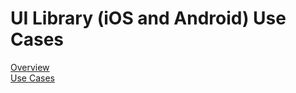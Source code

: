 # UI Library (iOS and Android) Use Cases

[Overview](https://docs.microsoft.com/en-us/azure/communication-services/concepts/ui-library/ui-library-overview?pivots=platform-mobile) <br>
[Use Cases](https://docs.microsoft.com/en-us/azure/communication-services/concepts/ui-library/ui-library-use-cases?pivots=platform-mobile)